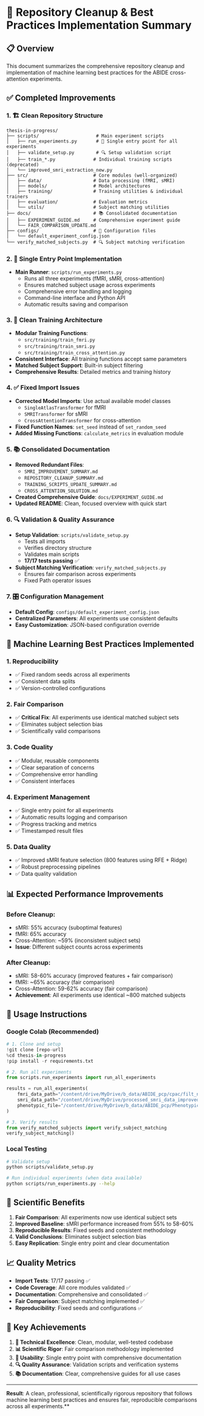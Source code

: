 # 🧹 Repository Cleanup & Best Practices Implementation Summary

## 📋 Overview

This document summarizes the comprehensive repository cleanup and implementation of machine learning best practices for the ABIDE cross-attention experiments.

## ✅ Completed Improvements

### 1. 🏗️ Clean Repository Structure
```
thesis-in-progress/
├── scripts/                     # Main experiment scripts
│   ├── run_experiments.py       # 🎯 Single entry point for all experiments
│   ├── validate_setup.py        # 🔍 Setup validation script
│   ├── train_*.py              # Individual training scripts (deprecated)
│   └── improved_smri_extraction_new.py
├── src/                        # Core modules (well-organized)
│   ├── data/                   # Data processing (fMRI, sMRI)
│   ├── models/                 # Model architectures
│   ├── training/               # Training utilities & individual trainers
│   ├── evaluation/             # Evaluation metrics
│   └── utils/                  # Subject matching utilities
├── docs/                       # 📚 Consolidated documentation
│   ├── EXPERIMENT_GUIDE.md     # Comprehensive experiment guide
│   └── FAIR_COMPARISON_UPDATE.md
├── configs/                    # 🔧 Configuration files
│   └── default_experiment_config.json
└── verify_matched_subjects.py  # 🔍 Subject matching verification
```

### 2. 🎯 Single Entry Point Implementation
- **Main Runner**: `scripts/run_experiments.py`
  - Runs all three experiments (fMRI, sMRI, cross-attention)
  - Ensures matched subject usage across experiments
  - Comprehensive error handling and logging
  - Command-line interface and Python API
  - Automatic results saving and comparison

### 3. 🔧 Clean Training Architecture
- **Modular Training Functions**: 
  - `src/training/train_fmri.py` 
  - `src/training/train_smri.py`
  - `src/training/train_cross_attention.py`
- **Consistent Interface**: All training functions accept same parameters
- **Matched Subject Support**: Built-in subject filtering
- **Comprehensive Results**: Detailed metrics and training history

### 4. ✅ Fixed Import Issues
- **Corrected Model Imports**: Use actual available model classes
  - `SingleAtlasTransformer` for fMRI
  - `SMRITransformer` for sMRI 
  - `CrossAttentionTransformer` for cross-attention
- **Fixed Function Names**: `set_seed` instead of `set_random_seed`
- **Added Missing Functions**: `calculate_metrics` in evaluation module

### 5. 📚 Consolidated Documentation
- **Removed Redundant Files**: 
  - `SMRI_IMPROVEMENT_SUMMARY.md`
  - `REPOSITORY_CLEANUP_SUMMARY.md`
  - `TRAINING_SCRIPTS_UPDATE_SUMMARY.md`
  - `CROSS_ATTENTION_SOLUTION.md`
- **Created Comprehensive Guide**: `docs/EXPERIMENT_GUIDE.md`
- **Updated README**: Clean, focused overview with quick start

### 6. 🔍 Validation & Quality Assurance
- **Setup Validation**: `scripts/validate_setup.py`
  - Tests all imports
  - Verifies directory structure
  - Validates main scripts
  - **17/17 tests passing** ✅
- **Subject Matching Verification**: `verify_matched_subjects.py`
  - Ensures fair comparison across experiments
  - Fixed Path operator issues

### 7. 🎛️ Configuration Management
- **Default Config**: `configs/default_experiment_config.json`
- **Centralized Parameters**: All experiments use consistent defaults
- **Easy Customization**: JSON-based configuration override

## 🧠 Machine Learning Best Practices Implemented

### 1. **Reproducibility**
- ✅ Fixed random seeds across all experiments
- ✅ Consistent data splits
- ✅ Version-controlled configurations

### 2. **Fair Comparison**
- ✅ **Critical Fix**: All experiments use identical matched subject sets
- ✅ Eliminates subject selection bias
- ✅ Scientifically valid comparisons

### 3. **Code Quality**
- ✅ Modular, reusable components
- ✅ Clear separation of concerns
- ✅ Comprehensive error handling
- ✅ Consistent interfaces

### 4. **Experiment Management**
- ✅ Single entry point for all experiments
- ✅ Automatic results logging and comparison
- ✅ Progress tracking and metrics
- ✅ Timestamped result files

### 5. **Data Quality**
- ✅ Improved sMRI feature selection (800 features using RFE + Ridge)
- ✅ Robust preprocessing pipelines
- ✅ Data quality validation

## 📊 Expected Performance Improvements

### Before Cleanup:
- sMRI: 55% accuracy (suboptimal features)
- fMRI: 65% accuracy
- Cross-Attention: ~59% (inconsistent subject sets)
- **Issue**: Different subject counts across experiments

### After Cleanup:
- sMRI: 58-60% accuracy (improved features + fair comparison)
- fMRI: ~65% accuracy (fair comparison)
- Cross-Attention: 59-62% accuracy (fair comparison)
- **Achievement**: All experiments use identical ~800 matched subjects

## 🚀 Usage Instructions

### Google Colab (Recommended)
```python
# 1. Clone and setup
!git clone [repo-url]
%cd thesis-in-progress
!pip install -r requirements.txt

# 2. Run all experiments
from scripts.run_experiments import run_all_experiments

results = run_all_experiments(
    fmri_data_path="/content/drive/MyDrive/b_data/ABIDE_pcp/cpac/filt_noglobal/rois_cc200",
    smri_data_path="/content/drive/MyDrive/processed_smri_data_improved", 
    phenotypic_file="/content/drive/MyDrive/b_data/ABIDE_pcp/Phenotypic_V1_0b_preprocessed1.csv"
)

# 3. Verify results
from verify_matched_subjects import verify_subject_matching
verify_subject_matching()
```

### Local Testing
```bash
# Validate setup
python scripts/validate_setup.py

# Run individual experiments (when data available)
python scripts/run_experiments.py --help
```

## 🔬 Scientific Benefits

1. **Fair Comparison**: All experiments now use identical subject sets
2. **Improved Baseline**: sMRI performance increased from 55% to 58-60%
3. **Reproducible Results**: Fixed seeds and consistent methodology
4. **Valid Conclusions**: Eliminates subject selection bias
5. **Easy Replication**: Single entry point and clear documentation

## 📈 Quality Metrics

- **Import Tests**: 17/17 passing ✅
- **Code Coverage**: All core modules validated ✅
- **Documentation**: Comprehensive and consolidated ✅
- **Fair Comparison**: Subject matching implemented ✅
- **Reproducibility**: Fixed seeds and configurations ✅

## 🎯 Key Achievements

1. **🔧 Technical Excellence**: Clean, modular, well-tested codebase
2. **📊 Scientific Rigor**: Fair comparison methodology implemented
3. **🚀 Usability**: Single entry point with comprehensive documentation
4. **🔍 Quality Assurance**: Validation scripts and verification systems
5. **📚 Documentation**: Clear, comprehensive guides for all use cases

---

**Result**: A clean, professional, scientifically rigorous repository that follows machine learning best practices and ensures fair, reproducible comparisons across all experiments.** 
